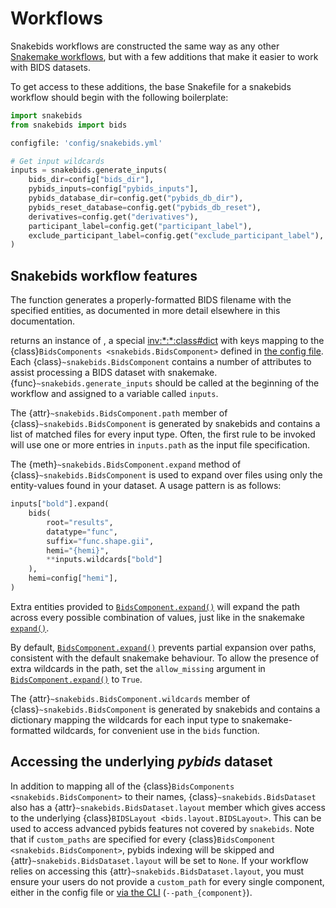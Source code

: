 Workflows
=========

Snakebids workflows are constructed the same way as any other [Snakemake workflows](inv:snakemake#snakefiles/rules), but with a few additions that make it easier to work with BIDS datasets.

To get access to these additions, the base Snakefile for a snakebids workflow should begin with the following boilerplate:

```python
import snakebids
from snakebids import bids

configfile: 'config/snakebids.yml'

# Get input wildcards
inputs = snakebids.generate_inputs(
    bids_dir=config["bids_dir"],
    pybids_inputs=config["pybids_inputs"],
    pybids_database_dir=config.get("pybids_db_dir"),
    pybids_reset_database=config.get("pybids_db_reset"),
    derivatives=config.get("derivatives"),
    participant_label=config.get("participant_label"),
    exclude_participant_label=config.get("exclude_participant_label"),
)

```

Snakebids workflow features
---------------------------

The [](#snakebids.bids) function generates a properly-formatted BIDS filename with the specified entities, as documented in more detail elsewhere in this documentation.

[](#snakebids.generate_inputs) returns an instance of [](#snakebids.BidsDataset), a special <inv:*:*:class#dict> with keys mapping to the {class}`BidsComponents <snakebids.BidsComponent>` defined in [the config file](/bids_app/config). Each {class}`~snakebids.BidsComponent` contains a number of attributes to assist processing a BIDS dataset with snakemake. {func}`~snakebids.generate_inputs` should be called at the beginning of the workflow and assigned to a variable called `inputs`.

The {attr}`~snakebids.BidsComponent.path` member of {class}`~snakebids.BidsComponent` is generated by snakebids and contains a list of matched files for every input type. Often, the first rule to be invoked will use one or more entries in `inputs.path` as the input file specification.

The {meth}`~snakebids.BidsComponent.expand` method of {class}`~snakebids.BidsComponent` is used to expand over files using only the entity-values found in your dataset. A usage pattern is as follows:

```py
inputs["bold"].expand(
    bids(
        root="results",
        datatype="func",
        suffix="func.shape.gii",
        hemi="{hemi}",
        **inputs.wildcards["bold"]
    ),
    hemi=config["hemi"],
)
```

Extra entities provided to [`BidsComponent.expand()`](#snakebids.BidsComponent.expand) will expand the path across every possible combination of values, just like in the snakemake [`expand()`](#snakefiles_expand).

By default, [`BidsComponent.expand()`](#snakebids.BidsComponent.expand) prevents partial expansion over paths, consistent with the default snakemake behaviour. To allow the presence of extra wildcards in the path, set the `allow_missing` argument in [`BidsComponent.expand()`](#snakebids.BidsComponent.expand) to `True`.

The {attr}`~snakebids.BidsComponent.wildcards` member of {class}`~snakebids.BidsComponent` is generated by snakebids and contains a dictionary mapping the wildcards for each input type to snakemake-formatted wildcards, for convenient use in the ``bids`` function.


## Accessing the underlying *pybids* dataset

In addition to mapping all of the {class}`BidsComponents <snakebids.BidsComponent>` to their names, {class}`~snakebids.BidsDataset` also has a {attr}`~snakebids.BidsDataset.layout` member which gives access to the underlying {class}`BIDSLayout <bids.layout.BIDSLayout>`. This can be used to access advanced pybids features not covered by `snakebids`. Note that if `custom_paths` are specified for every {class}`BidsComponent <snakebids.BidsComponent>`, pybids indexing will be skipped and {attr}`~snakebids.BidsDataset.layout` will be set to `None`. If your workflow relies on accessing this {attr}`~snakebids.BidsDataset.layout`, you must ensure your users do not provide a `custom_path` for every single component, either in the config file or [via the CLI](/running_snakebids/overview) (``--path_{component}``).
